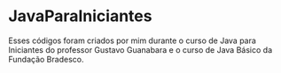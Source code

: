 # JavaParaIniciantes

Esses códigos foram criados por mim durante o curso de Java para Iniciantes do professor Gustavo Guanabara e o curso de Java Básico da Fundação Bradesco.
